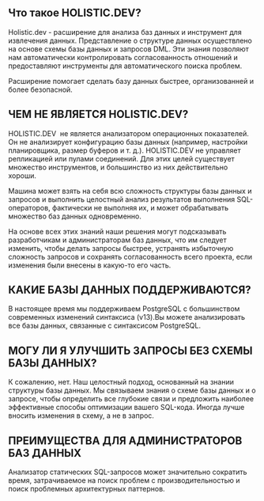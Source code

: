## Что такое HOLISTIC.DEV?

Holistic.dev - расширение для анализа баз данных и инструмент для извлечения данных. Представление о структуре данных осуществлено на основе схемы базы данных и запросов DML. Эти знания позволяют нам автоматически контролировать согласованность отношений и предоставляют инструменты для автоматического поиска проблем.

Расширение помогает сделать базу данных быстрее, организованней и более безопасной.

## ЧЕМ НЕ ЯВЛЯЕТСЯ HOLISTIC.DEV?

HOLISTIC.DEV  не является анализатором операционных показателей. Он не анализирует конфигурацию базы данных (например, настройки планировщика, размер буферов и т. д.). HOLISTIC.DEV не управляет репликацией или пулами соединений. Для этих целей существует множество инструментов, и большинство из них действительно хороши.

Машина может взять на себя всю сложность структуры базы данных и запросов и выполнить целостный анализ результатов выполнения SQL-операторов, фактически не выполняя их, и может обрабатывать множество баз данных одновременно.

На основе всех этих знаний наши решения могут подсказывать разработчикам и администраторам баз данных, что им следует изменить, чтобы делать запросы быстрее, устранять избыточную сложность запросов и сохранять согласованность всего проекта, если изменения были внесены в какую-то его часть.

## КАКИЕ БАЗЫ ДАННЫХ ПОДДЕРЖИВАЮТСЯ?

В настоящее время мы поддерживаем PostgreSQL с большинством современных изменений синтаксиса (v13).Вы можете анализировать все базы данных, связанные с синтаксисом PostgreSQL.

## МОГУ ЛИ Я УЛУЧШИТЬ ЗАПРОСЫ БЕЗ СХЕМЫ БАЗЫ ДАННЫХ?

К сожалению, нет. Наш целостный подход, основанный на знании структуры базы данных. Мы связываем знания о схеме базы данных и о запросе, чтобы определить все глубокие связи и предложить наиболее эффективные способы оптимизации вашего SQL-кода. Иногда лучше вносить изменения в схему, а не в запрос.

## ПРЕИМУЩЕСТВА ДЛЯ АДМИНИСТРАТОРОВ БАЗ ДАННЫХ

Анализатор статических SQL-запросов может значительно сократить время, затрачиваемое на поиск проблем с производительностью и поиск проблемных архитектурных паттернов.
